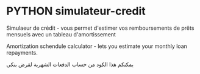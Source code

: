 # PYTHON simulateur-credit
Simulaeur de crédit  - vous permet d'estimer vos remboursements de prêts mensuels avec un tableau d'amortissement

Amortization schendule calculator - lets you estimate your monthly loan repayments.

يمكنكم هذا الكود من حساب الدفعات الشهرية لقرض بنكي
